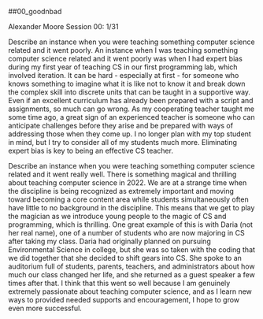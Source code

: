 ##00_goodnbad

Alexander Moore
Session 00:  1/31

Describe an instance when you were teaching something computer science related and it went poorly.
An instance when I was teaching something computer science related and it went poorly was when I had expert bias during my first year of teaching CS in our first programming lab, which involved iteration.  It can be hard - especially at first -  for someone who knows something to imagine what it is like not to know it and break down the complex skill into discrete units that can be taught in a supportive way.  Even if an excellent curriculum has already been prepared with a script and assignments, so much can go wrong.  As my cooperating teacher taught me some time ago, a great sign of an experienced teacher is someone who can anticipate challenges before they arise and be prepared with ways of addressing those when they come up.  I no longer plan with my top student in mind, but I try to consider all of my students much more.  Eliminating expert bias is key to being an effective CS teacher.

Describe an instance when you were teaching something computer science related  and it went really well.
There is something magical and thrilling about teaching computer science in 2022.  We are at a strange time when the discipline is being recognized as extremely important and moving toward becoming a core content area while students simultaneously often have little to no background in the discipline.  This means that we get to play the magician as we introduce young people to the magic of CS and programming, which is thrilling.  One great example of this is with Daria (not her real name), one of a number of students who are now majoring in CS after taking my class.  Daria had originally planned on pursuing Environmental Science in college, but she was so taken with the coding that we did together that she decided to shift gears into CS.  She spoke to an auditorium full of students, parents, teachers, and administrators about how much our class changed her life, and she returned as a guest speaker a few times after that.  I think that this went so well because I am genuinely extremely passionate about teaching computer science, and as I learn new ways to provided needed supports and encouragement, I hope to grow even more successful.
